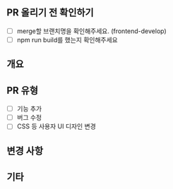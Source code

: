## PR 올리기 전 확인하기

- [ ] merge할 브랜치명을 확인해주세요. (frontend-develop)
- [ ] npm run build를 했는지 확인해주세요

## 개요

<!---- 변경 사항 및 관련 이슈에 대해 간단하게 작성해주세요. 어떻게보다 무엇을 왜 수정했는지 설명해주세요. -->

## PR 유형

<!-- 하나 이상 선택해주세요. -->

- [ ] 기능 추가
- [ ] 버그 수정
- [ ] CSS 등 사용자 UI 디자인 변경

## 변경 사항

<!-- 예) 로그인 시, 구글 소셜 로그인 기능을 추가했습니다.  -->

## 기타

<!-- 참고 링크나 리뷰가 필요한 부분 등등 -->
